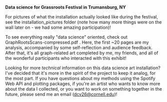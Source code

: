 **Data science for Grassroots Festival in Trumansburg, NY**

For pictures of what the installation actually looked like during the festival, see the installation_pictures folder (note how many more things were on the wall later on - we had some amazing participation)! 

To see everything really "data science" oriented, check out GraphRootsScans-compressed.pdf . Here, the first ~20 pages are my analysis, accompanied by some self-reflection and audience feedback. After that, it's all graph-related art completed by me, my friends, and all of the wonderful participants who interacted with this exhibit!

Looking for more _technical_ information on this data science art installation? I've decided that it's more in the spirit of the project to keep it analog, for the most part. If you have questions about my methods using the Spotify Web API and plotting packages,  if you're an artist who wants to know more about the data I collected, or you want to work on something together in the future, please send me an email (dcv26@cornell.edu)!
